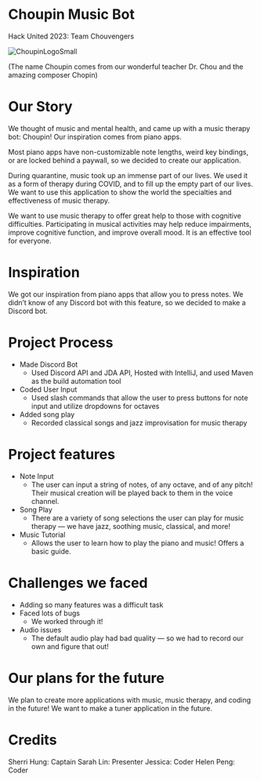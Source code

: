 # Choupin Music Bot
Hack United 2023: Team Chouvengers

![ChoupinLogoSmall](https://github.com/MasterCheetah608/choupin/assets/83442445/ffca7ad7-14e3-45e5-a825-c912b4fcc5c7)

(The name Choupin comes from our wonderful teacher Dr. Chou and the amazing composer Chopin)
# Our Story
We thought of music and mental health, and came up with a music therapy bot: Choupin! Our inspiration comes from piano apps.

Most piano apps have non-customizable note lengths, weird key bindings, or are locked behind a paywall, so we decided to create our application.

During quarantine, music took up an immense part of our lives. We used it as a form of therapy during COVID, and to fill up the empty part of our lives. We want to use this application to show the world the specialties and effectiveness of music therapy.

We want to use music therapy to offer great help to those with cognitive difficulties. Participating in musical activities may help reduce impairments, improve cognitive function, and improve overall mood. It is an effective tool for everyone.
# Inspiration
We got our inspiration from piano apps that allow you to press notes. We didn’t know of any Discord bot with this feature, so we decided to make a Discord bot.
# Project Process
- Made Discord Bot
  - Used Discord API and JDA API, Hosted with IntelliJ, and used Maven as the build automation tool
- Coded User Input
   - Used slash commands that allow the user to press buttons for note input and utilize dropdowns for octaves
- Added song play
  - Recorded classical songs and jazz improvisation for music therapy
# Project features
- Note Input
  - The user can input a string of notes, of any octave, and of any pitch! Their musical creation will be played back to them in the voice channel.
- Song Play
  - There are a variety of song selections the user can play for music therapy — we have jazz, soothing music, classical, and more!
- Music Tutorial
  - Allows the user to learn how to play the piano and music! Offers a basic guide.
# Challenges we faced
- Adding so many features was a difficult task
- Faced lots of bugs
  - We worked through it!
- Audio issues
  - The default audio play had bad quality — so we had to record our own and figure that out!
# Our plans for the future
We plan to create more applications with music, music therapy, and coding in the future! We want to make a tuner application in the future.
# Credits
Sherri Hung: Captain
Sarah Lin: Presenter
Jessica: Coder
Helen Peng: Coder
